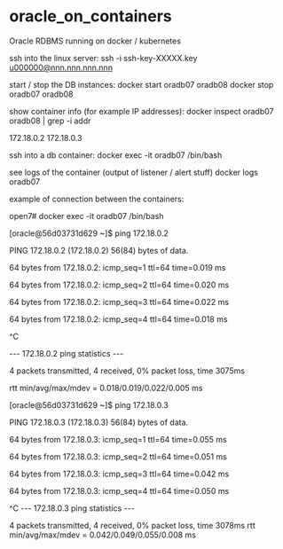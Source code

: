 # oracle_on_containers
Oracle RDBMS running on docker / kubernetes


ssh into the linux server:
ssh -i ssh-key-XXXXX.key u000000@nnn.nnn.nnn.nnn

start / stop the DB instances:
docker start oradb07 oradb08
docker stop oradb07 oradb08

show container info (for example IP addresses):
docker inspect oradb07 oradb08 | grep -i addr

172.18.0.2
172.18.0.3

ssh into a db container:
docker exec -it oradb07 /bin/bash

see logs of the container (output of listener / alert stuff)
docker logs oradb07

example of connection between the containers:

open7# docker exec -it oradb07 /bin/bash


[oracle@56d03731d629 ~]$ ping 172.18.0.2

PING 172.18.0.2 (172.18.0.2) 56(84) bytes of data.

64 bytes from 172.18.0.2: icmp_seq=1 ttl=64 time=0.019 ms

64 bytes from 172.18.0.2: icmp_seq=2 ttl=64 time=0.020 ms

64 bytes from 172.18.0.2: icmp_seq=3 ttl=64 time=0.022 ms

64 bytes from 172.18.0.2: icmp_seq=4 ttl=64 time=0.018 ms

^C

--- 172.18.0.2 ping statistics ---

4 packets transmitted, 4 received, 0% packet loss, time 3075ms

rtt min/avg/max/mdev = 0.018/0.019/0.022/0.005 ms

[oracle@56d03731d629 ~]$ ping 172.18.0.3

PING 172.18.0.3 (172.18.0.3) 56(84) bytes of data.

64 bytes from 172.18.0.3: icmp_seq=1 ttl=64 time=0.055 ms

64 bytes from 172.18.0.3: icmp_seq=2 ttl=64 time=0.051 ms

64 bytes from 172.18.0.3: icmp_seq=3 ttl=64 time=0.042 ms

64 bytes from 172.18.0.3: icmp_seq=4 ttl=64 time=0.050 ms

^C
--- 172.18.0.3 ping statistics ---

4 packets transmitted, 4 received, 0% packet loss, time 3078ms
rtt min/avg/max/mdev = 0.042/0.049/0.055/0.008 ms